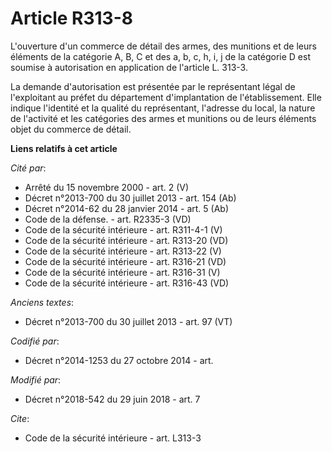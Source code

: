 # Article R313-8

L'ouverture d'un commerce de détail des armes, des munitions et de leurs éléments de la catégorie A, B, C et des a, b, c, h,
i, j de la catégorie D est soumise à autorisation en application de l'article L. 313-3.

La demande d'autorisation est présentée par le représentant légal de l'exploitant au préfet du département d'implantation de
l'établissement. Elle indique l'identité et la qualité du représentant, l'adresse du local, la nature de l'activité et les
catégories des armes et munitions ou de leurs éléments objet du commerce de détail.

**Liens relatifs à cet article**

_Cité par_:

  - Arrêté du 15 novembre 2000 - art. 2 (V)
  - Décret n°2013-700 du 30 juillet 2013 - art. 154 (Ab)
  - Décret n°2014-62 du 28 janvier 2014 - art. 5 (Ab)
  - Code de la défense. - art. R2335-3 (VD)
  - Code de la sécurité intérieure - art. R311-4-1 (V)
  - Code de la sécurité intérieure - art. R313-20 (VD)
  - Code de la sécurité intérieure - art. R313-22 (V)
  - Code de la sécurité intérieure - art. R316-21 (VD)
  - Code de la sécurité intérieure - art. R316-31 (V)
  - Code de la sécurité intérieure - art. R316-43 (VD)

_Anciens textes_:

  - Décret n°2013-700 du 30 juillet 2013 - art. 97 (VT)

_Codifié par_:

  - Décret n°2014-1253 du 27 octobre 2014 - art.

_Modifié par_:

  - Décret n°2018-542 du 29 juin 2018 - art. 7

_Cite_:

  - Code de la sécurité intérieure - art. L313-3
